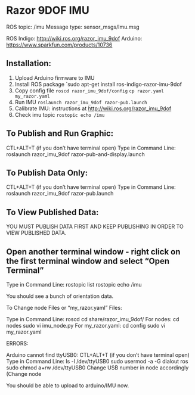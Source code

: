 # Razor 9DOF IMU
ROS topic: /imu
Message type: sensor_msgs/Imu.msg

ROS Indigo: http://wiki.ros.org/razor_imu_9dof
Arduino: https://www.sparkfun.com/products/10736

## Installation:
1. Upload Arduino firmware to IMU
2. Install ROS package
   `sudo apt-get install ros-indigo-razor-imu-9dof
3. Copy config file
   `roscd razor_imu_9dof/config`
   `cp razor.yaml my_razor.yaml`
4. Run IMU
   `roslaunch razor_imu_9dof razor-pub.launch`
5. Calibrate IMU:  instructions at http://wiki.ros.org/razor_imu_9dof
6. Check imu topic
    `rostopic echo /imu`


## To Publish and Run Graphic:
CTL+ALT+T (if you don’t have terminal open)
Type in Command Line: roslaunch razor_imu_9dof razor-pub-and-display.launch

## To Publish Data Only:
CTL+ALT+T (if you don’t have terminal open)
Type in Command Line: roslaunch razor_imu_9dof razor-pub.launch

## To View Published Data:
YOU MUST PUBLISH DATA FIRST AND KEEP PUBLISHING IN ORDER TO VIEW PUBLISHED DATA.

## Open another terminal window - right click on the first terminal window and select “Open Terminal”
Type in Command Line:      rostopic list
			        rostopic echo /imu

You should see a bunch of orientation data.


To Change node Files or “my_razor.yaml” Files:

Type in Command Line:  roscd
			    cd share/razor_imu_9dof/
	For nodes:	    cd nodes
			    sudo vi imu_node.py
	For my_razor.yaml: cd config
			        sudo vi my_razor.yaml


ERRORS:

Arduino cannot find ttyUSB0:
CTL+ALT+T (if you don’t have terminal open)
Type in Command Line:    ls -l /dev/ttyUSB0 
	sudo usermod -a -G dialout ros
	sudo chmod a+rw /dev/ttyUSB0
Change USB number in node accordingly (Change node 

You should be able to upload to arduino/IMU now.
